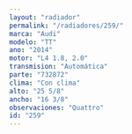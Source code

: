 ```yaml
---
layout: "radiador"
permalink: "/radiadores/259/"
marca: "Audi"
modelo: "TT"
ano: "2014"
motor: "L4 1.8, 2.0"
transmision: "Automática"
parte: "732872"
clima: "Con clima"
alto: "25 5/8"
ancho: "16 3/8"
observaciones: "Quattro"
id: "259"
---
```


